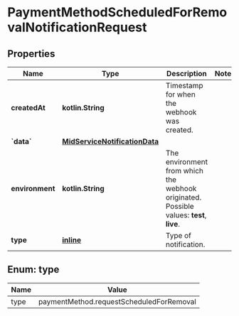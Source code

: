 
# PaymentMethodScheduledForRemovalNotificationRequest

## Properties
Name | Type | Description | Notes
------------ | ------------- | ------------- | -------------
**createdAt** | **kotlin.String** | Timestamp for when the webhook was created. | 
**&#x60;data&#x60;** | [**MidServiceNotificationData**](MidServiceNotificationData.md) |  | 
**environment** | **kotlin.String** | The environment from which the webhook originated.  Possible values: **test**, **live**. | 
**type** | [**inline**](#Type) | Type of notification. | 


<a name="Type"></a>
## Enum: type
Name | Value
---- | -----
type | paymentMethod.requestScheduledForRemoval



